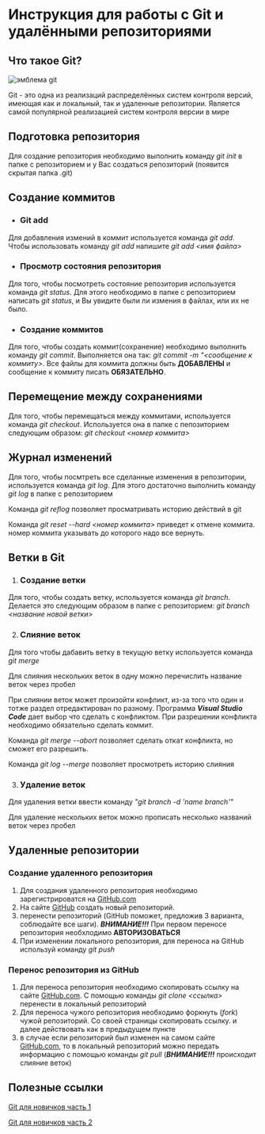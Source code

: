 # Инструкция для работы с Git и удалёнными репозиториями
## Что такое Git?
![эмблема git](Git.png)

Git - это одна из реализаций распределённых систем контроля версий, имеющая как и локальный, так и удаленные репозитории. Является самой популярной реализацией систем контроля версии в мире
## Подготовка репозитория
Для создание репозитория необходимо выполнить команду *git init* в папке с репозиторием и у Вас создаться репозиторий (появится скрытая папка .git)
## Создание коммитов
* ### Git add
Для добавления измений в коммит используется команда _git add_. Чтобы использовать команду *git add* напишите *git add <имя файла>*
* ### Просмотр состояния репозитория
Для того, чтобы посмотреть состояние репозитория используется команда _git status_. Для этого необходимо в папке с репозиторием написать *git status*, и Вы увидите были ли измения в файлах, или их не было.
* ### Создание коммитов
Для того, чтобы создать коммит(сохранение) необходимо выполнить команду _git commit_. Выполняется она так: *git commit -m "<сообщение к коммиту>*. Все файлы для коммита должны быть **ДОБАВЛЕНЫ** и сообщение к коммиту писать __ОБЯЗАТЕЛЬНО__.
## Перемещение между сохранениями
Для того, чтобы перемещаться между коммитами, используется команда _git checkout_. Используется она в папке с пепозиторием следующим образом: *git checkout <номер коммита>*
## Журнал изменений
Для того, чтобы посмтреть все сделанные изменения в репозитории, используется команда *git log*. Для этого достаточно выполнить команду *git log* в папке с репозиторием

Команда *git reflog* позволяет просматривать историю действий в git

Команда *git reset --hard <номер коммита>* приведет к отмене коммита. номер коммита указывать до которого надо все вернуть.
## Ветки в Git
1. ### Создание ветки
Для того, чтобы создать ветку, используется команда _git branch_. Делается это следующим образом в папке с репозиторием: *git branch <название новой ветки>*

2. ### Слияние веток
Для того чтобы дабавить ветку в текущую ветку используется команда *git merge*

Для слияния нескольких веток в одну можно перечислить название веток через пробел

При слиянии веток может произойти конфликт, из-за того что один и тотже раздел отредактирован по разному. Программа *__Visual Studio Code__* дает выбор что сделать с конфликтом. При разрешении конфликта необходимо обязательно сделать коммит.

Команда *git merge --abort* позволяет сделать откат конфликта, но сможет его разрешить.

Команда *git log --merge* позволяет просмотреть историю слияния

3. ### Удаление веток 
Для удаления ветки ввести команду *"git branch -d 'name branch'"*

Для удаление нескольких веток можно прописать несколько названий веток через пробел

## Удаленные репозитории
### Создание удаленного репозитория
1. Для создания удаленного репозитория необходимо зарегистрироватся на [GitHub.com](https://github.com)
2. На сайте [GitHub](https://github.com) создать новый репозиторий.
3. перенести репозиторий (GitHub поможет, предложив 3 варианта, соблюдайте все шаги). *__ВНИМАНИЕ!!!__* При первом переносе репозитория необхлодимо **АВТОРИЗОВАТЬСЯ**
4. При изменении локального репозитория, для переноса на GitHub используй команду *git push*
### Перенос репозитория из GitHub
1. Для переноса репозитория необходимо скопировать ссылку на сайте [GitHub.com](https://github.com). С помощью команды *git clone <ссылка>*
перенести в локальный репозиторий
2. Для переноса чужого репозитория необходимо форкнуть (*fork*) чужой репозиторий. Со своей страницы скопировать ссылку. и далее действовать как в предыдущем пункте
3. в случае если репозиторий был изменен на самом сайте [GitHub.com](https://github.com), то в локальный репозиторий можно передать информацию с помощью команды *git pull* (*__ВНИМАНИЕ!!!__* происходит слияние веток)

## Полезные ссылки
[Git для новичков часть 1](https://habr.com/ru/articles/541258/ "Полезные советы")

[Git для новичков часть 2](https://habr.com/ru/articles/542616/ "Полезные советы")
